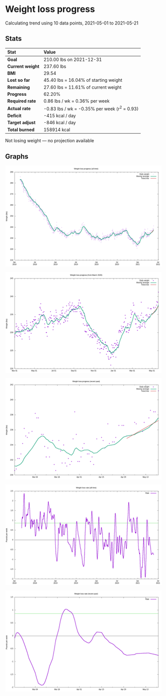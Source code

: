 # Weight loss progress

Calculating trend using 10 data points, 2021-05-01 to 2021-05-21

## Stats

Stat|Value
:-|:-
**Goal**|210.00 lbs on 2021-12-31
**Current weight**|237.60 lbs
**BMI**|29.54
**Lost so far**|45.40 lbs = 16.04% of starting weight
**Remaining**|27.60 lbs = 11.61% of current  weight
**Progress**|62.20%
**Required rate**|0.86 lbs / wk = 0.36% per week
**Actual rate**|-0.83 lbs / wk = -0.35% per week  (r<sup>2</sup> = 0.93)
**Deficit**|-415 kcal / day
**Target adjust**|-846 kcal / day
**Total burned**|158914 kcal

Not losing weight &mdash; no projection available

## Graphs

![](weight-graph-alltime.png)

![](weight-graph-covid.png)

![](weight-graph-recent.png)

![](rate-graph-alltime.png)

![](rate-graph-recent.png)
